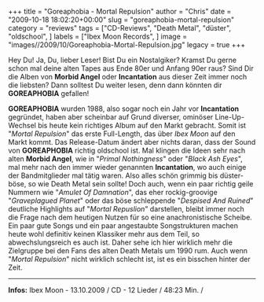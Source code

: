 +++
title = "Goreaphobia - Mortal Repulsion"
author = "Chris"
date = "2009-10-18 18:02:20+00:00"
slug = "goreaphobia-mortal-repulsion"
category = "reviews"
tags = ["CD-Reviews", "Death Metal", "düster", "oldschool", ]
labels = ["Ibex Moon Records", ]
image = "images//2009/10/Goreaphobia-Mortal-Repulsion.jpg"
legacy = true
+++

Hey Du! Ja, Du, lieber Leser! Bist Du ein Nostalgiker? Kramst Du gerne schon mal deine alten Tapes aus Ende 80er und Anfang 90er raus? Sind Dir die Alben von **Morbid Angel** oder **Incantation** aus dieser Zeit immer noch die liebsten? Dann solltest Du weiter lesen, denn dann könnten dir **GOREAPHOBIA** gefallen!

**GOREAPHOBIA** wurden 1988, also sogar noch ein Jahr vor **Incantation** gegründet, haben aber scheinbar auf Grund diverser, ominöser Line-Up-Wechsel bis heute kein richtiges Album auf den Markt gebracht. Somit ist "_Mortal Repulsion_" das erste Full-Length, das über _Ibex Moon_ auf den Markt kommt. Das Release-Datum ändert aber nichts daran, dass der Sound von **GOREAPHOBIA** richtig oldschool ist. Mal klingen die Ideen sehr nach alten **Morbid Angel**, wie in "_Primal Nothingness_" oder "_Black Ash Eyes_", mal mehr nach den immer wieder genannten **Incantation**, wo auch einige der Bandmitglieder mal tätig waren. Also alles schön grimmig bis düster-böse, so wie Death Metal sein sollte!
Doch auch, wenn ein paar richtig geile Nummern wie "_Amulet Of Damnation_", das eher rockig-groovige "_Graveplagued Planet_" oder das böse schleppende "_Despised And Ruined_" deutliche Highlights auf "_Mortal Repuslion_" darstellen, bleibt immer noch die Frage nach dem heutigen Nutzen für so eine anachronistische Scheibe. Ein paar gute Songs und ein paar angestaubte Songstrukturen machen heute wohl definitiv keinen Klassiker mehr aus dem Teil, so abwechslungsreich es auch ist.
Daher sehe ich hier wirklich mehr die Zielgruppe bei den Fans des alten Death Metals um 1990 rum. Auch wenn "_Mortal Repulsion_" nicht wirklich schlecht ist, ist es ein bisschen hinter der Zeit.





---
**Infos:**
Ibex Moon - 13.10.2009 / 
CD - 12 Lieder / 48:23 Min. / 
